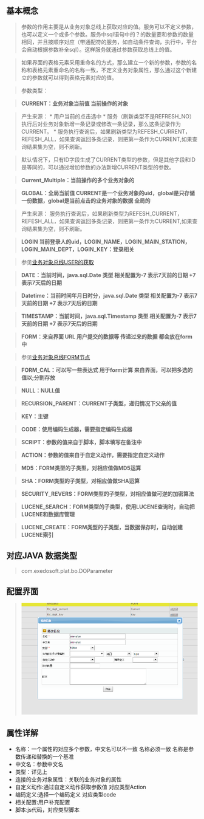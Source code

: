 ## 基本概念 ##

> 参数的作用主要是从业务对象总线上获取对应的值。服务可以不定义参数，也可以定义一个或多个参数。服务中sql语句中的？的数量要和参数的数量相同，并且按顺序对应（带通配符的服务，如自动条件查询，执行中，平台会自动根据参数补全sql）。这样服务就通过参数获取总线上的值。

> 如果界面的表格元素采用重命名的方式，那么建立一个新的参数，参数的名称和表格元素重命名的名称一致，不定义业务对象属性，那么通过这个新建立的参数就可以得到表格元素对应的值。


> 参数类型：

> <b>CURRENT：业务对象当前值 当前操作的对象</b>

> 产生来源：
    * 用户当前的点击选中
    * 服务（刷新类型不是REFRESH\_NO）执行后对业务对象新增一条记录或修改一条记录，那么这条记录作为CURRENT。
    * 服务执行查询后，如果刷新类型为REFESH\_CURRENT，REFESH\_ALL，如果查询返回多条记录，则把第一条作为CURRENT,如果查询结果集为空，则不刷新。

> 默认情况下，只有ID字段生成了CURRENT类型的参数，但是其他字段和ID是等同的，可以通过增加参数的办法新增CURRENT类型的参数。

> <b>Current_Multiple：当前操作的多个业务对象的</b>

> <b>GLOBAL：全局当前值 CURRENT是一个业务对象的uid，global是只存储一份数据，global是当前点击的业务对象的数据 全局的</b>

> 产生来源：
> 服务执行查询后，如果刷新类型为REFESH\_CURRENT，REFESH\_ALL，如果查询返回多条记录，则把第一条作为CURRENT,如果查询结果集为空，则不刷新。


> <b>LOGIN 当前登录人的uid，LOGIN_NAME，LOGIN_MAIN_STATION，LOGIN_MAIN_DEPT，LOGIN_KEY：登录相关 </b>

> 参见[业务对象总线USER的获取](BusinessObjectBus.md#USER%E7%9A%84%E8%8E%B7%E5%8F%96)


> <b>DATE：当前时间，java.sql.Date 类型 相关配置为-7 表示7天前的日期 +7 表示7天后的日期 </b>

> <b>Datetime：当前时间年月日时分，java.sql.Date 类型  相关配置为-7 表示7天前的日期 +7 表示7天后的日期 </b>

> <b>TIMESTAMP：当前时间，java.sql.Timestamp 类型  相关配置为-7 表示7天前的日期 +7 表示7天后的日期 </b>

> <b>FORM：来自界面 URL 用户提交的数据等 传递过来的数据 都会放在form中</b>

> 参见[业务对象总线FORM节点](BusinessObjectBus.md#FORM%E8%8A%82%E7%82%B9)


> <b>FORM_CAL：可以写一些表达式 用于form计算 来自界面，可以把多选的值以;分割存放</b>

> <b>NULL：NULL值 </b>

> <b>RECURSION_PARENT：CURRENT子类型，递归情况下父亲的值 </b>

> <b>KEY：主键 </b>

> <b>CODE：使用编码生成器，需要指定编码生成器 </b>

> <b>SCRIPT：参数的值来自于脚本，脚本填写在备注中 </b>

> <b>ACTION：参数的值来自于自定义动作，需要指定自定义动作 </b>

> <b>MD5：FORM类型的子类型，对相应值做MD5运算 </b>

> <b>SHA：FORM类型的子类型，对相应值做SHA运算 </b>

> <b>SECURITY_REVERS：FORM类型的子类型，对相应值做可逆的加密算法 </b>

> <b>LUCENE_SEARCH：FORM类型的子类型，使用LUCENE查询时，自动把LUCENE和数据库管理 </b>

> <b>LUCENE_CREATE：FORM类型的子类型，当数据保存时，自动创建LUCENE索引 </b>




## 对应JAVA 数据类型 ##
> com.exedosoft.plat.bo.DOParameter

## 配置界面 ##

> ![imgs/para_config.png](imgs/para_config.png)

## 属性详解 ##

- 名称：一个属性的对应多个参数，中文名可以不一致 名称必须一致 名称是参数传递和替换的一个基准 
- 中文名：参数中文名
- 类型：详见上
- 连接的业务对象属性：关联的业务对象的属性
- 自定义动作:通过自定义动作获取参数值 对应类型Action
- 编码定义:选择一个编码定义 对应类型code
- 相关配置:用户补充配置
- 脚本:js代码，对应类型脚本
